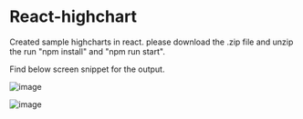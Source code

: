 # React-highchart

Created sample highcharts in react. 
please download the .zip file and unzip the run "npm install" and "npm run start".

Find below screen snippet for the output.

![image](https://user-images.githubusercontent.com/31218698/131571378-ef291366-4920-4036-9510-affbec4cb779.png)

![image](https://user-images.githubusercontent.com/31218698/131571534-ee81e7e3-cdc6-409c-b050-1acd00898a48.png)

